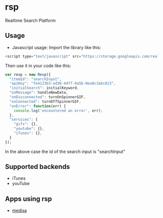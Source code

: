 # rsp
Realtime Search Platform

## Usage
* Javascript usage:
Import the library like this:
```javascript
<script type="text/javascript" src="https://storage.googleapis.com/realsp/rsp.min.js"></script>
```

Then use it in your code like this:
```javascript
var resp = new Resp({
  "itemId": "searchInput",
  "apiKey": "fe4123b3-ad36-44f7-9a5b-0ea8c3abc813",
  "initialSearch": initialKeyword,
  "onMessage": handleNewData,
  "onDisconnected": turnOnSpinnerGIF,
  "onConnected": turnOffSpinnerGIF,
  "onError": function(err) {
    console.log('encountered an error', err);
  },
  "services": {
    "gifs": {},
    "youtube": {},
    "iTunes": {},
  }
});
```

In the above case the id of the search input is "searchInput"

## Supported backends
* iTunes
* youTube

## Apps using rsp
* [medisa](https://github.com/orijtech/medisa)
